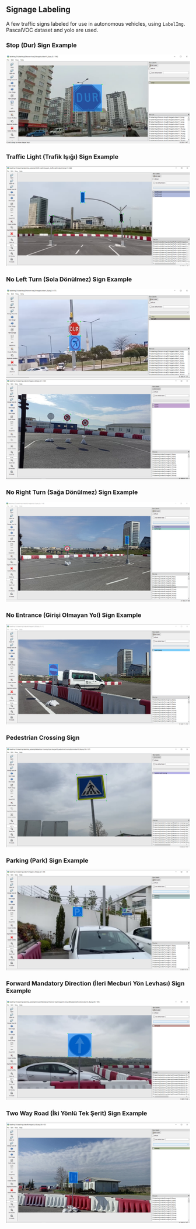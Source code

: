 ##  Signage Labeling
A few traffic signs labeled for use in autonomous vehicles, using `LabelImg`. <br />
PascalVOC dataset and yolo are used.

### Stop (Dur) Sign Example
![](/pictures/stop.PNG)

### Traffic Light (Trafik Işığı) Sign Example
![](/pictures/trafficLight.PNG)

### No Left Turn (Sola Dönülmez) Sign Example
![](/pictures/stop_noLeftTurn.PNG)
![](/pictures/noLeft.PNG)

### No Right Turn (Sağa Dönülmez) Sign Example
![](/pictures/trafficLight_noRightTurn.PNG)

### No Entrance (Girişi Olmayan Yol) Sign Example
![](/pictures/noEntrance.PNG)

### Pedestrian Crossing Sign
![](/pictures/pedestrianCrossing.PNG) 

### Parking (Park) Sign Example
![](/pictures/parking.PNG)

### Forward Mandatory Direction (İleri Mecburi Yön Levhası) Sign Example
![](/pictures/forward.PNG)

### Two Way Road (İki Yönlü Tek Şerit) Sign Example
![](/pictures/twoWayRoad.PNG)
 